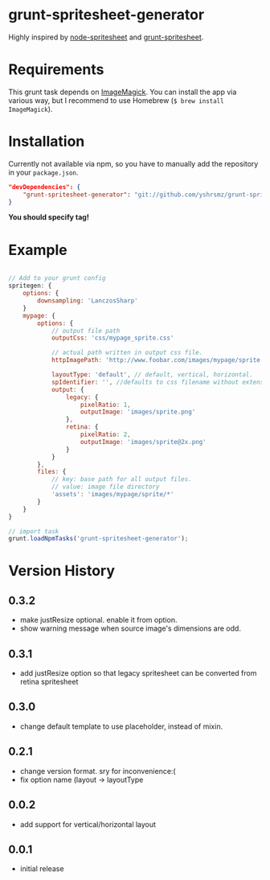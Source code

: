 grunt-spritesheet-generator
===========================

Highly inspired by [node-spritesheet](https://github.com/richardbutler/node-spritesheet) and [grunt-spritesheet](https://nicholasstephan/grunt-spritesheet).



Requirements
===========
This grunt task depends on [ImageMagick](http://www.imagemagick.org/).
You can install the app via various way, but I recommend to use Homebrew (`$ brew install ImageMagick`).

Installation
=========

Currently  not available via npm, so you have to manually add the repository in your `package.json`.

```package.json
"devDependencies": {
    "grunt-spritesheet-generator": "git://github.com/yshrsmz/grunt-spritesheet-generator#v0.3.2"
}
```  

__You should specify tag!__


Example
=======

```Gruntfile.js

// Add to your grunt config
spritegen: {
    options: {
        downsampling: 'LanczosSharp'
    }
    mypage: {
        options: {
            // output file path
            outputCss: 'css/mypage_sprite.css'

            // actual path written in output css file.
            httpImagePath: 'http://www.foobar.com/images/mypage/sprite.png',

            layoutType: 'default', // default, vertical, horizontal.
            spIdentifier: '', //defaults to css filename without extension.
            output: {
                legacy: {
                    pixelRatio: 1,
                    outputImage: 'images/sprite.png'
                },
                retina: {
                    pixelRatio: 2,
                    outputImage: 'images/sprite@2x.png'
                }
            }
        },
        files: {
            // key: base path for all output files.
            // value: image file directory
            'assets': 'images/mypage/sprite/*'
        }
    }
}

// import task
grunt.loadNpmTasks('grunt-spritesheet-generator');

```

Version History
===============
## 0.3.2
- make justResize optional. enable it from option.
- show warning message when source image's dimensions are odd.

## 0.3.1
- add justResize option so that legacy spritesheet can be converted from retina spritesheet

## 0.3.0
- change default template to use placeholder, instead of mixin.

## 0.2.1
- change version format. sry for inconvenience:(
- fix option name (layout -> layoutType

## 0.0.2
- add support for vertical/horizontal layout

## 0.0.1
- initial release
